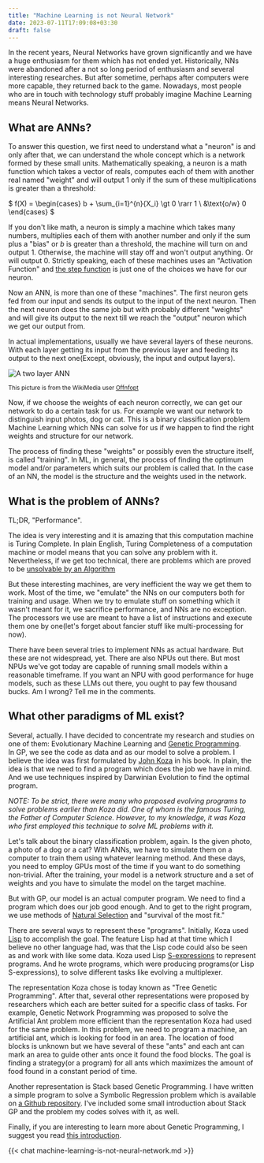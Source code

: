 ```yaml
---
title: "Machine Learning is not Neural Network"
date: 2023-07-11T17:09:08+03:30
draft: false
---
```


In the recent years, Neural Networks have grown significantly and we have a huge enthusiasm for them which has not ended yet.
Historically, NNs were abandoned after a not so long period of enthusiasm and several interesting researches.
But after sometime, perhaps after computers were more capable, they returned back to the game.
Nowadays, most people who are in touch with technology stuff probably imagine Machine Learning means Neural Networks.

## What are ANNs?

To answer this question, we first need to understand what a "neuron" is and only after that,
we can understand the whole concept which is a network formed by these small units.
Mathematically speaking, a neuron is a math function which takes a vector of reals,
computes each of them with another real named "weight" and will output 1 only if
the sum of these multiplications is greater than a threshold:

$ f(X) = \begin{cases}
b + \sum\_{i=1}^{n}{X_i} \gt 0 \rarr 1 \\
&\text{o/w} 0
\end{cases}
$

If you don't like math, a neuron is simply a machine which takes many numbers,
multiplies each of them with another number and only if the sum plus a "bias"
or $b$ is greater than a threshold, the machine will turn on and output $1$.
Otherwise, the machine will stay off and won't output anything. Or will output $0$.
Strictly speaking, each of these machines uses an "Activation Function"
and [the step function](https://en.wikipedia.org/wiki/Step_function)
is just one of the choices we have for our neuron.

Now an ANN, is more than one of these "machines". The first neuron gets fed from our input and sends its output to the input of the next neuron.
Then the next neuron does the same job but with probably different "weights" and will give its output to the next till we reach the "output" neuron which we get our output from.

In actual implementations, usually we have several layers of
these neurons. With each layer getting its input from the previous
layer and feeding its output to the next one(Except, obviously, the input and output layers).

![A two layer ANN](https://upload.wikimedia.org/wikipedia/commons/0/00/Multi-Layer_Neural_Network-Vector-Blank.svg)

<sup>This picture is from the WikiMedia user [Offnfopt](https://commons.wikimedia.org/wiki/File:Multi-Layer_Neural_Network-Vector-Blank.svg)</sup>

Now, if we choose the weights of each neuron correctly,
we can get our network to do a certain task for us.
For example we want our network to distinguish input photos,
dog or cat. This is a binary classification problem Machine Learning which NNs can solve for us if we happen to find the right weights and structure for our network.

The process of finding these "weights"
or possibly even the structure itself,
is called "training". In ML, in general,
the process of finding the optimum model and/or parameters which suits our problem
is called that. In the case of an NN, the model is the structure and the weights used in the network.

## What is the problem of ANNs?

TL;DR, "Performance".

The idea is very interesting and it is amazing that this computation machine is
Turing Complete. In plain English, Turing Completeness of
a computation machine or model means that you can solve any problem with it.
Nevertheless, if we get too technical, there are problems which are proved to
be [unsolvable by an Algorithm](https://en.wikipedia.org/wiki/Undecidable_problem)

But these interesting machines, are very inefficient the way we get them to work.
Most of the time, we "emulate" the NNs on our computers both for training and usage.
When we try to emulate stuff on something which it wasn't meant for it, we sacrifice performance,
and NNs are no exception.
The processors we use are meant to have a list of instructions and execute
them one by one(let's forget about fancier stuff like multi-processing for now).

There have been several tries to implement NNs as actual hardware.
But these are not widespread, yet.
There are also NPUs out there. But most NPUs we've got today are capable of
running small models within a reasonable timeframe. If you want an NPU with good performance for
huge models, such as these LLMs out there, you ought to pay few thousand bucks. Am I wrong? Tell me in the comments.

## What other paradigms of ML exist?

Several, actually. I have decided to concentrate my research and studies on one of them:
Evolutionary Machine Learning and [Genetic Programming](https://en.wikipedia.org/wiki/Genetic_programming).\
In GP, we see the code as data and as our model to solve a problem.
I believe the idea was first formulated by [John Koza](https://en.wikipedia.org/wiki/John_Koza)
in his book. In plain, the idea is that we need to find a
program which does the job we have in mind. And we use techniques
inspired by Darwinian Evolution to find the optimal program.

_NOTE: To be strict, there were many who proposed evolving programs
to solve problems earlier than Koza did. One of whom is the famous
Turing, the Father of Computer Science. However, to my knowledge,
it was Koza who first employed this technique to solve ML problems with it._

Let's talk about the binary classification problem, again.
Is the given photo, a photo of a dog or a cat?
With ANNs, we have to simulate them on a computer to train them using
whatever learning method. And these days, you need to employ GPUs most of the time
if you want to do something non-trivial. After the training, your model is a network
structure and a set of weights and you have to simulate the model on the target machine.

But with GP, our model is an actual computer program. We need to find a program which does our job good enough.
And to get to the right program, we use methods of [Natural Selection](https://en.wikipedia.org/wiki/Natural_selection)
and "survival of the most fit."

There are several ways to represent these "programs". Initially, Koza used
[Lisp](<https://en.wikipedia.org/wiki/Lisp_(programming_language)>) to accomplish
the goal. The feature Lisp had at that time which I believe no other language
had, was that the Lisp code could also be seen as and work with like some data.
Koza used Lisp [S-expressions](https://en.wikipedia.org/wiki/S-expression) to represent programs.
And he wrote programs, which were producing programs(or Lisp S-expressions),
to solve different tasks like evolving a multiplexer.

The representation Koza chose is today known as
"Tree Genetic Programming". After that, several other representations were proposed by
researchers which each are better suited for a specific class of tasks.
For example, Genetic Network Programming was proposed to solve the Artificial
Ant problem more efficient than the representation Koza
had used for the same problem. In this problem, we
need to program a machine, an artificial ant, which is looking for food in an area.
The location of food blocks is unknown but we have several of these "ants" and each ant can mark
an area to guide other ants once it found the food blocks. The goal is finding a strategy(or a program)
for all ants which maximizes the amount of food found in a constant period of time.

Another representation is Stack based Genetic Programming.
I have written a simple program to solve a Symbolic Regression problem
which is available on [a Github repository](https://github.com/farooqkz/stack-gp-test). I've included
some small introduction about Stack GP and the problem my codes solves with it, as well.

Finally, if you are interesting to learn more about Genetic Programming, I suggest you read [this introduction](https://alfagroup.csail.mit.edu/sites/default/files/documents/2015%20Genetic%20Programming.%20James%20McDermott%20and%20Una-May%20O%27Reilly.%20Handbook%20of%20Computational%20Intelligence%2C%202015.pdf).

{{< chat machine-learning-is-not-neural-network.md >}}
